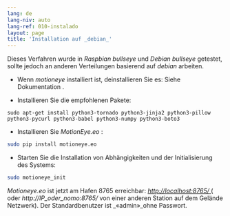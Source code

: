 ```yaml
---
lang: de
lang-niv: auto
lang-ref: 010-instalado
layout: page
title: 'Installation auf _debian_'
---
```


Dieses Verfahren wurde in   _Raspbian bullseye_   und   _Debian bullseye_ getestet, sollte jedoch an anderen Verteilungen basierend auf   _debian_ arbeiten.  

* Wenn _motioneye_ installiert ist, deinstallieren Sie es: Siehe Dokumentation [](https://github.com/ccrisan/motioneye/wiki).  


* Installieren Sie die empfohlenen Pakete:  



```
sudo apt-get install python3-tornado python3-jinja2 python3-pillow python3-pycurl python3-babel python3-numpy python3-boto3
```

* Installieren Sie   _MotionEye.eo_ :  



```bash
sudo pip install motioneye.eo
```

* Starten Sie die Installation von Abhängigkeiten und der Initialisierung des Systems:  



```bash
sudo motioneye_init
```

_Motioneye.eo_ ist jetzt am Hafen 8765 erreichbar: [ _http://localhost:8765/_ ](http://localhost:8765/) ( oder _http://IP_oder_nomo:8765/_ von einer anderen Station auf dem Gelände Netzwerk). Der Standardbenutzer ist _«admin»_ohne Passwort.

